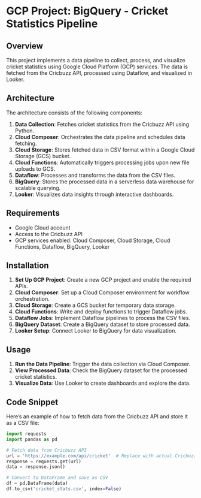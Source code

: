 # GCP Project: BigQuery - Cricket Statistics Pipeline

## Overview
This project implements a data pipeline to collect, process, and visualize cricket statistics using Google Cloud Platform (GCP) services. The data is fetched from the Cricbuzz API, processed using Dataflow, and visualized in Looker.

## Architecture
The architecture consists of the following components:

1. **Data Collection**: Fetches cricket statistics from the Cricbuzz API using Python.
2. **Cloud Composer**: Orchestrates the data pipeline and schedules data fetching.
3. **Cloud Storage**: Stores fetched data in CSV format within a Google Cloud Storage (GCS) bucket.
4. **Cloud Functions**: Automatically triggers processing jobs upon new file uploads to GCS.
5. **Dataflow**: Processes and transforms the data from the CSV files.
6. **BigQuery**: Stores the processed data in a serverless data warehouse for scalable querying.
7. **Looker**: Visualizes data insights through interactive dashboards.

## Requirements
- Google Cloud account
- Access to the Cricbuzz API
- GCP services enabled: Cloud Composer, Cloud Storage, Cloud Functions, Dataflow, BigQuery, Looker

## Installation
1. **Set Up GCP Project**: Create a new GCP project and enable the required APIs.
2. **Cloud Composer**: Set up a Cloud Composer environment for workflow orchestration.
3. **Cloud Storage**: Create a GCS bucket for temporary data storage.
4. **Cloud Functions**: Write and deploy functions to trigger Dataflow jobs.
5. **Dataflow Jobs**: Implement Dataflow pipelines to process the CSV files.
6. **BigQuery Dataset**: Create a BigQuery dataset to store processed data.
7. **Looker Setup**: Connect Looker to BigQuery for data visualization.

## Usage
1. **Run the Data Pipeline**: Trigger the data collection via Cloud Composer.
2. **View Processed Data**: Check the BigQuery dataset for the processed cricket statistics.
3. **Visualize Data**: Use Looker to create dashboards and explore the data.

## Code Snippet

Here’s an example of how to fetch data from the Cricbuzz API and store it as a CSV file:

```python
import requests
import pandas as pd

# Fetch data from Cricbuzz API
url = 'https://example.com/api/cricket'  # Replace with actual Cricbuzz API URL
response = requests.get(url)
data = response.json()

# Convert to DataFrame and save as CSV
df = pd.DataFrame(data)
df.to_csv('cricket_stats.csv', index=False)
